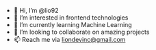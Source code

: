- 👋 Hi, I’m @lio92
- 👀 I’m interested in frontend technologies
- 🌱 I’m currently learning Machine Learning
- 💞️ I’m looking to collaborate on amazing projects
- 📫 Reach me via liondevinc@gmail.com

<!---
lio92/lio92 is a ✨ special ✨ repository because its `README.md` (this file) appears on your GitHub profile.
You can click the Preview link to take a look at your changes.
--->

